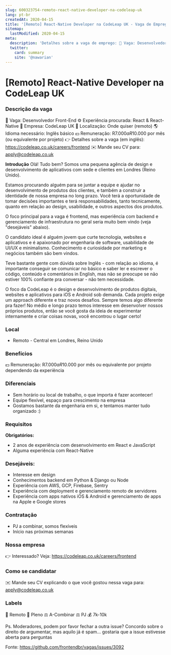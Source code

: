 ```yaml
---
slug: 600323754-remoto-react-native-developer-na-codeleap-uk
lang: pt-br
createdAt: 2020-04-15
title: '[Remoto] React-Native Developer na CodeLeap UK - Vaga de Emprego'
sitemap:
  lastModified: 2020-04-15
meta:
  description: 'Detalhes sobre a vaga de emprego: 👔 Vaga: Desenvolvedor Front-End ⚙️ Experiência procurada: React & React-Native 💼 Empresa: CodeLeap UK 📍 Localização: Onde quiser (remoto) 🌎 Idioma necessário: Inglês básico 💵 Remuneração: R$7.000 a R$10.000 por mês (ou equivalente por projeto) 👉 Detalhes sobre a vaga (em inglês): https://codeleap.co.uk/careers/frontend ✉️ Mande seu CV para: apply@codeleap.co.uk **Introdução** Olá! Tudo bem? Somos uma pequena agência de design e desenvolvimento de aplicativos com sede e clientes em Londres (Reino Unido). Estamos procurando alguém para se juntar a equipe e ajudar no desenvolvimento de produtos dos clientes, e também a construir a identidade de nossa empresa no long prazo. Você terá a oportunidade de tomar decisões importantes e terá responsabilidades, tanto tecnicamente, quanto em relação ao design, usabilidade, e outros aspectos dos produtos. O foco principal para a vaga é frontend, mas experiência com backend e gerenciamento de infraestrutura no geral seria muito bem vindo (veja "desejáveis" abaixo). O candidato ideal é alguém jovem que curte tecnologia, websites e aplicativos e é apaixonado por engenharia de software, usabilidade de UI/UX e minimalismo. Conhecimento e curiosidade por marketing e negócios também são bem vindos. Teve bastante gente com dúvida sobre Inglês - com relação ao idioma, é importante conseguir se comunicar no básico e saber ler e escrever o código, conteúdo e comentários in English, mas não se preocupe se não estiver 100% confiante pra conversar - não tem necessidade. O foco da CodeLeap é o design e desenvolvimento de produtos digitais, websites e aplicativos para iOS e Android sob demanda. Cada projeto exige um approach diferente e traz novos desafios. Sempre temos algo diferente pra fazer! No médio e longo prazo temos interesse em desenvolver nossos próprios produtos, então se você gosta da ideia de experimentar internamente e criar coisas novas, você encontrou o lugar certo!'
  twitter:
    card: summary
    site: '@nawarian'
---
```


# [Remoto] React-Native Developer na CodeLeap UK

### Descrição da vaga
👔 Vaga: Desenvolvedor Front-End
⚙️ Experiência procurada: React & React-Native
💼 Empresa: CodeLeap UK
📍 Localização: Onde quiser (remoto)
🌎 Idioma necessário: Inglês básico
💵 Remuneração: R$7.000 a R$10.000 por mês (ou equivalente por projeto)
👉 Detalhes sobre a vaga (em inglês): https://codeleap.co.uk/careers/frontend
✉️ Mande seu CV para: apply@codeleap.co.uk

**Introdução**
Olá! Tudo bem? Somos uma pequena agência de design e desenvolvimento de aplicativos com sede e clientes em Londres (Reino Unido).

Estamos procurando alguém para se juntar a equipe e ajudar no desenvolvimento de produtos dos clientes, e também a construir a identidade de nossa empresa no long prazo. Você terá a oportunidade de tomar decisões importantes e terá responsabilidades, tanto tecnicamente, quanto em relação ao design, usabilidade, e outros aspectos dos produtos.

O foco principal para a vaga é frontend, mas experiência com backend e gerenciamento de infraestrutura no geral seria muito bem vindo (veja "desejáveis" abaixo).

O candidato ideal é alguém jovem que curte tecnologia, websites e aplicativos e é apaixonado por engenharia de software, usabilidade de UI/UX e minimalismo. Conhecimento e curiosidade por marketing e negócios também são bem vindos.

Teve bastante gente com dúvida sobre Inglês - com relação ao idioma, é importante conseguir se comunicar no básico e saber ler e escrever o código, conteúdo e comentários in English, mas não se preocupe se não estiver 100% confiante pra conversar - não tem necessidade.

O foco da CodeLeap é o design e desenvolvimento de produtos digitais, websites e aplicativos para iOS e Android sob demanda. Cada projeto exige um approach diferente e traz novos desafios. Sempre temos algo diferente pra fazer! No médio e longo prazo temos interesse em desenvolver nossos próprios produtos, então se você gosta da ideia de experimentar internamente e criar coisas novas, você encontrou o lugar certo!

### Local
- Remoto - Central em Londres, Reino Unido

### Benefícios
💵 Remuneração: R$7.000 a R$10.000 por mês ou equivalente por projeto dependendo da experiência

### Diferenciais
- Sem horário ou local de trabalho, o que importa é fazer acontecer!
- Equipe flexível, espaço para crescimento na empresa
- Gostamos bastante da engenharia em si, e tentamos manter tudo organizado :)

### Requisitos
**Obrigatórios:**
- 2 anos de experiência com desenvolvimento em React e JavaScript
- Alguma experiência com React-Native

### Desejáveis:
- Interesse em design
- Conhecimentos backend em Python & Django ou Node
- Experiência com AWS, GCP, Firebase, Sentry
- Experiência com deployment e gerenciamento remoto de servidores
- Experiência com apps nativos iOS & Android e gerenciamento de apps na Apple e Google stores

### Contratação
- PJ a combinar, somos flexíveis
- Início nas próximas semanas

### Nossa empresa
👉 Interessado? Veja: https://codeleap.co.uk/careers/frontend

### Como se candidatar
✉️ Mande seu CV explicando o que você gostou nessa vaga para: apply@codeleap.co.uk

### Labels
🏢 Remoto
👨 Pleno
⚖️ A-Combinar
⚖️ PJ
💰 7k-10k

Ps. Moderadores, podem por favor fechar a outra issue? Concordo sobre o direito de argumentar, mas aquilo já é spam... gostaria que a issue estivesse aberta para perguntas

Fonte: https://github.com/frontendbr/vagas/issues/3092